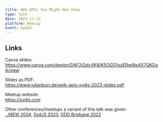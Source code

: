 ```yaml
---
title: Web APIs You Might Not Know
type: Talk
date: 2023-12-13
platform: Meetup
event: SydJS
---
```


## Links

Canva slides: \
https://www.canva.com/design/DAF2jQdc4K8/K5OGD1ozERwiNs4X7QKDaA/view

Slides as PDF: \
https://www.julianburr.de/web-apis-sydjs-2023-slides.pdf

Meetup website: \
https://sydjs.com

Other conferences/meetups a variant of this talk was given: \
[../NEW 2024](./yes-your-browser-can-do-that-probably--slashnew-2024), [SydJS 2023](./web-apis-you-might-not-know), [DDD Brisbane 2022](./yes-your-browser-can-do-that-probably)
